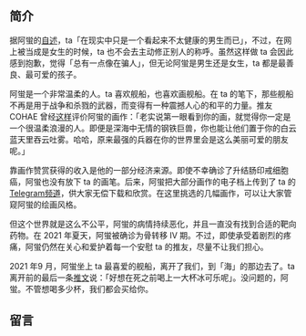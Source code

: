 ## 简介

据阿蛍的[自述](https://twitter.com/Uekawakuyuurei/status/1416208961339019267)，ta「在现实中只是一个看起来不太健康的男生而已」，不过，在网上被当成是女生的时候，ta 也不会去主动修正别人的称呼。虽然这样做 ta 会因此感到抱歉，觉得「总有一点像在骗人」，但无论阿蛍是男生还是女生，ta 都是最善良、最可爱的孩子。

阿蛍是一个非常温柔的人。ta 喜欢舰船，也喜欢画舰船。在 ta 的笔下，那些舰船不再是用于战争和杀戮的武器，而变得有一种震撼人心的和平的力量。推友 COHAE 曾经[这样](https://twitter.com/COHAE9999/status/1413772800444227584)评价阿蛍的画作：「老实说第一眼看到你的画，就觉得你一定是一个很温柔浪漫的人。即便是深海中无情的钢铁巨兽，你也能让他们置于你的白云蓝天里吞云吐雾。哈哈，原来最强的兵器在你的世界里会是这么美丽可爱的朋友呢。」

靠画作赞赏获得的收入是他的一部分经济来源。即使不幸确诊了升结肠印戒细胞癌，阿蛍也没有放下 ta 的画笔。后来，阿蛍把大部分画作的电子档上传到了 ta 的[Telegram频道](https://t.me/joinchat/65vSQ6ELb3YxN2I9)，供大家无偿下载和欣赏。在这里挑选的几幅画作，可以让大家管窥阿蛍的绘画风格。

<PhotoScroll photos="[
        '${path}/photos/IMG_1308.JPG', 
        '${path}/photos/img002.jpg', 
        '${path}/photos/img051.jpg', 
        '${path}/photos/img197.jpg', 
        '${path}/photos/img231.jpg', 
        '${path}/photos/img252.jpg', 
        '${path}/photos/img253.jpg', 
        '${path}/photos/img370.jpg', 
    ]" />

但这个世界就是这么不公平，阿蛍的病情持续恶化，并且一直没有找到合适的靶向药物。在 2021 年夏天，阿蛍被确诊为骨转移 IV 期。不过，即使承受着剧烈的疼痛，阿蛍仍然在关心和爱护着每一个安慰 ta 的推友，尽量不让我们担心。

2021 年9 月，阿蛍坐上 ta 最喜爱的舰船，离开了我们，到「海」的那边去了。ta 离开前的最后一条[推文](https://twitter.com/Uekawakuyuurei/status/1429933098897051649)说：「好想在死之前喝上一大杯冰可乐呢」。没问题的，阿蛍。不管想喝多少杯，我们都会买给你。

## 留言
